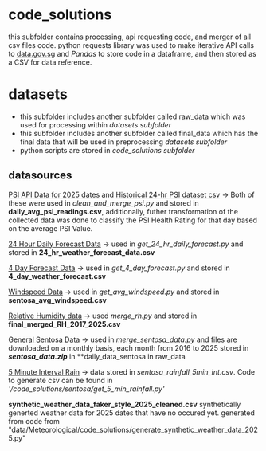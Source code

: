 # code_solutions
this subfolder contains processing, api requesting code, and merger of all csv files code. python requests library was used to make iterative API calls to [data.gov.sg](https://data.gov.sg/) and *Pandas* to store code in a dataframe, and then stored as a CSV for data reference.

# datasets
- this subfolder includes another subfolder called raw_data which was used for processing within *datasets subfolder*
- this subfolder includes another subfolder called final_data which has the final data that will be used in preprocessing *datasets subfolder*
- python scripts are stored in *code_solutions subfolder*

## datasources
[PSI API Data for 2025 dates](https://data.gov.sg/datasets/d_fe37906a0182569d891506e815e819b7/view) and [Historical 24-hr PSI dataset csv](https://data.gov.sg/datasets/d_b4cf557f8750260d229c49fd768e11ed/view) -> Both of these were used in *clean_and_merge_psi.py* and stored in **daily_avg_psi_readings.csv**, additionally, futher transformation of the collected data was done to classify the PSI Health Rating for that day based on the average PSI Value.

[24 Hour Daily Forecast Data](https://data.gov.sg/datasets/d_ce2eb1e307bda31993c533285834ef2b/view) -> used in *get_24_hr_daily_forecast.py* and stored in **24_hr_weather_forecast_data.csv**

[4 Day Forecast Data](https://data.gov.sg/datasets/d_f131f6e343bf8168e4057a04c4326a0a/view) -> used in *get_4_day_forecast.py* and stored in **4_day_weather_forecast.csv**

[Windspeed Data](https://data.gov.sg/datasets/d_7677738484067741bf3b56ab5d69c7e9/view) -> used in *get_avg_windspeed.py* and stored in **sentosa_avg_windspeed.csv**

[Relative Humidity data](https://data.gov.sg/datasets/d_2d3b0c4da128a9a59efca806441e1429/view) -> used *merge_rh.py* and stored in **final_merged_RH_2017_2025.csv**

[General Sentosa Data](https://www.weather.gov.sg/climate-historical-daily/) -> used in *merge_sentosa_data.py* and files are downloaded on a monthly basis, each month from 2016 to 2025 stored in ***sentosa_data.zip*** in **daily_data_sentosa in raw_data

[5 Minute Interval Rain](https://data.gov.sg/datasets/d_6580738cdd7db79374ed3152159fbd69/view) -> data stored in *sentosa_rainfall_5min_int.csv*. Code to generate csv can be found in *'/code_solutions/sentosa/get_5_min_rainfall.py'*

**synthetic_weather_data_faker_style_2025_cleaned.csv** synthetically generted weather data for 2025 dates that have no occured yet. generated from code from "data/Meteorological/code_solutions/generate_synthetic_weather_data_2025.py"
